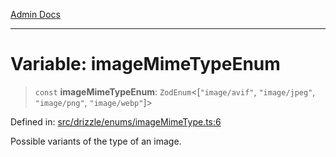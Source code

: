 [Admin Docs](/)

***

# Variable: imageMimeTypeEnum

> `const` **imageMimeTypeEnum**: `ZodEnum`\<\[`"image/avif"`, `"image/jpeg"`, `"image/png"`, `"image/webp"`\]\>

Defined in: [src/drizzle/enums/imageMimeType.ts:6](https://github.com/Sourya07/talawa-api/blob/583d62db9438de398bb9012a4a2617e2cb268b08/src/drizzle/enums/imageMimeType.ts#L6)

Possible variants of the type of an image.
